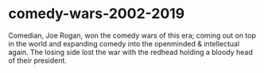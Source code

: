 # comedy-wars-2002-2019
Comedian, Joe Rogan, won the comedy wars of this era; coming out on top in the world and expanding comedy into the openminded &amp; intellectual again. The losing side lost the war with the redhead holding a bloody head of their president.
